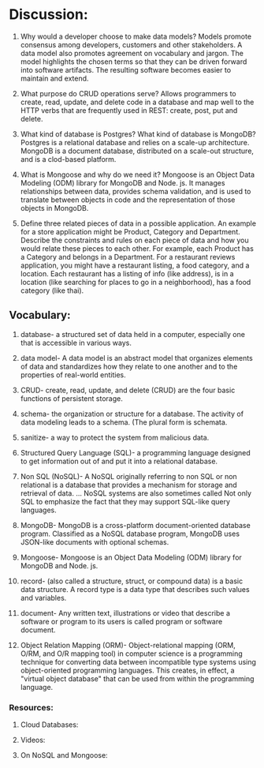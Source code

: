 # Discussion:

1. Why would a developer choose to make data models?
Models promote consensus among developers, customers and other stakeholders. A data model also promotes agreement on vocabulary and jargon. The model highlights the chosen terms so that they can be driven forward into software artifacts. The resulting software becomes easier to maintain and extend.

1. What purpose do CRUD operations serve? 
Allows programmers to create, read, update, and delete code in a database and map well to the HTTP verbs that are frequently used in REST: create, post, put and delete.

1. What kind of database is Postgres? What kind of database is MongoDB?
Postgres is a relational database and relies on a scale-up architecture.  MongoDB is a document database, distributed on a scale-out structure, and is a clod-based platform.

1. What is Mongoose and why do we need it?
Mongoose is an Object Data Modeling (ODM) library for MongoDB and Node. js. It manages relationships between data, provides schema validation, and is used to translate between objects in code and the representation of those objects in MongoDB.

1. Define three related pieces of data in a possible application. An example for a store application might be Product, Category and Department. Describe the constraints and rules on each piece of data and how you would relate these pieces to each other. For example, each Product has a Category and belongs in a Department.
For a restaurant reviews application, you might have a restaurant listing, a food category, and a location.  Each restaurant has a listing of info (like address), is in a location (like searching for places to go in a neighborhood), has a food category (like thai).

## Vocabulary:

1. database- a structured set of data held in a computer, especially one that is accessible in various ways.

1. data model- A data model is an abstract model that organizes elements of data and standardizes how they relate to one another and to the properties of real-world entities.

1. CRUD- create, read, update, and delete (CRUD) are the four basic functions of persistent storage.

1. schema- the organization or structure for a database. The activity of data modeling leads to a schema. (The plural form is schemata.

1. sanitize- a way to protect the system from malicious data.

1. Structured Query Language (SQL)- a programming language designed to get information out of and put it into a relational database.

1. Non SQL (NoSQL)- A NoSQL originally referring to non SQL or non relational is a database that provides a mechanism for storage and retrieval of data. ... NoSQL systems are also sometimes called Not only SQL to emphasize the fact that they may support SQL-like query languages.

1. MongoDB- MongoDB is a cross-platform document-oriented database program. Classified as a NoSQL database program, MongoDB uses JSON-like documents with optional schemas.

1. Mongoose- Mongoose is an Object Data Modeling (ODM) library for MongoDB and Node. js. 

1. record- (also called a structure, struct, or compound data) is a basic data structure. A record type is a data type that describes such values and variables.

1. document- Any written text, illustrations or video that describe a software or program to its users is called program or software document.

1. Object Relation Mapping (ORM)- Object-relational mapping (ORM, O/RM, and O/R mapping tool) in computer science is a programming technique for converting data between incompatible type systems using object-oriented programming languages. This creates, in effect, a "virtual object database" that can be used from within the programming language.

### Resources:

1. Cloud Databases:

1. Videos:

1. On NoSQL and Mongoose:
